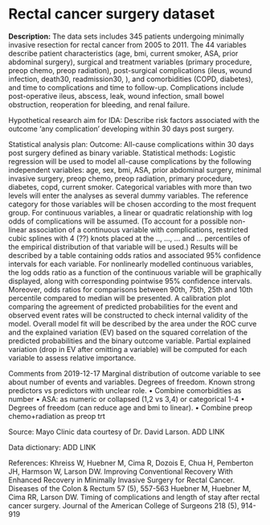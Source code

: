 # Rectal cancer surgery dataset 

**Description:** The data sets includes 345 patients undergoing minimally invasive resection for rectal cancer 
from 2005 to 2011. The 44 variables describe patient characteristics (age, bmi, current smoker, 
ASA, prior abdominal surgery), surgical and treatment variables (primary procedure, preop chemo, preop radiation), post-surgical complications (ileus, wound infection, death30, readmission30, ), and comorbidities (COPD, diabetes), and time to complications and time to follow-up. Complications include post-operative ileus, abscess, leak, wound infection, small bowel obstruction, reoperation for bleeding, and renal failure. 

Hypothetical research aim for IDA: Describe risk factors associated with the outcome ‘any complication’ developing within 30 days post surgery. 

Statistical analysis plan:
Outcome: All-cause complications within 30 days post surgery defined as binary variable.
Statistical methods: Logistic regression will be used to model all-cause complications by the following independent variables: age, sex, bmi, ASA, prior abdominal surgery, minimal invasive surgery, preop chemo, preop radiation, primary procedure, diabetes, copd, current smoker. 
Categorical variables with more than two levels will enter the analyses as several dummy variables. The reference category for those variables will be chosen according to the most frequent group.
For continuous variables, a linear or quadratic relationship with log odds of complications will be assumed. (To account for a possible non-linear association of a continuous variable with complications, restricted cubic splines with 4 (??) knots placed at the .., ..., ... and ... percentiles of the empirical distribution of that variable will be used.)
Results will be described by a table containing odds ratios and associated 95% confidence intervals for each variable. For nonlinearly modelled continuous variables, the log odds ratio as a function of the continuous variable will be graphically displayed, along with corresponding pointwise 95% confidence intervals. Moreover, odds ratios for comparisons between 90th, 75th, 25th and 10th percentile compared to median will be presented. A calibration plot comparing the agreement of predicted probabilities for the event and observed event rates will be constructed to check internal validity of the model. Overall model fit will be described by the area under the ROC curve and the explained variation (EV) based on the squared correlation of the predicted probabilities and the binary outcome variable. Partial explained variation (drop in EV after omitting a variable) will be computed for each variable to assess relative importance.

Comments from 2019-12-17
Marginal distribution of outcome variable to see about number of events and variables. Degrees of freedom. Known strong predictors vs predictors with unclear role.
•	Combine comorbidities as number 
•	ASA: as numeric or collapsed (1,2 vs 3,4) or categorical 1-4
•	Degrees of freedom (can reduce age and bmi to linear).
•	Combine preop chemo+radiation as preop trt


Source: Mayo Clinic data courtesy of Dr. David Larson.  ADD LINK

Data dictionary:  ADD LINK

References:
Khreiss W, Huebner M, Cima R, Dozois E, Chua H, Pemberton JH, Harmson W,  Larson DW. Improving Conventional Recovery With Enhanced Recovery in Minimally Invasive Surgery for Rectal Cancer. Diseases of the Colon & Rectum 57 (5), 557-563
Huebner M, Huebner M, Cima RR, Larson DW. Timing of complications and length of stay after rectal cancer surgery. Journal of the American College of Surgeons 218 (5), 914-919
